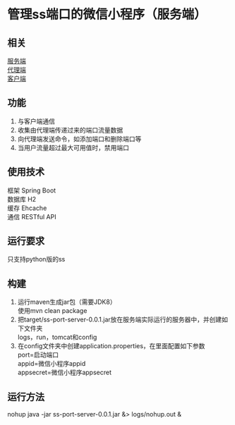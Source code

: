 # 管理ss端口的微信小程序（服务端）  
## 相关  
[服务端](https://github.com/hpq86zllw/ss-port-server)  
[代理端](https://github.com/hpq86zllw/ss-port-agent)  
[客户端](https://github.com/hpq86zllw/ss-port-client)  
## 功能  
1. 与客户端通信    
2. 收集由代理端传递过来的端口流量数据  
3. 向代理端发送命令，如添加端口和删除端口等  
4. 当用户流量超过最大可用值时，禁用端口  
## 使用技术  
框架 Spring Boot  
数据库 H2  
缓存 Ehcache  
通信 RESTful API  
## 运行要求  
只支持python版的ss  
## 构建  
1. 运行maven生成jar包（需要JDK8）  
使用mvn clean package  
2. 把target/ss-port-server-0.0.1.jar放在服务端实际运行的服务器中，并创建如下文件夹  
logs，run，tomcat和config  
3. 在config文件夹中创建application.properties，在里面配置如下参数  
port=启动端口  
appid=微信小程序appid  
appsecret=微信小程序appsecret  
## 运行方法  
nohup java -jar ss-port-server-0.0.1.jar &> logs/nohup.out &  